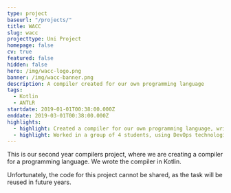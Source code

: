 ```yaml
---
type: project
baseurl: "/projects/"
title: WACC
slug: wacc
projecttype: Uni Project
homepage: false
cv: true
featured: false
hidden: false
hero: /img/wacc-logo.png
banner: /img/wacc-banner.png
description: A compiler created for our own programming language
tags:
  - Kotlin
  - ANTLR
startdate: 2019-01-01T00:38:00.000Z
enddate: 2019-03-01T00:38:00.000Z
highlights:
  - highlight: Created a compiler for our own programming language, written in Kotlin
  - highlight: Worked in a group of 4 students, using DevOps technologies such as Docker
---
```


This is our second year compilers project, where we are creating a compiler for a programming language. We wrote the compiler in Kotlin.

Unfortunately, the code for this project cannot be shared, as the task will be reused in future years.
